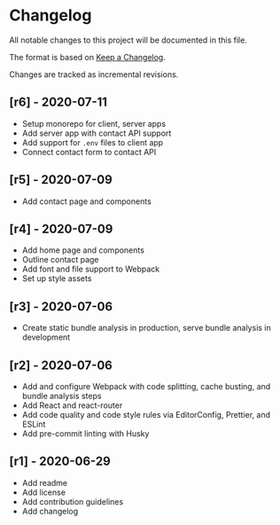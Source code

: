 # Changelog

All notable changes to this project will be documented in this file.

The format is based on [Keep a Changelog](https://keepachangelog.com/en/1.0.0/).

Changes are tracked as incremental revisions.

## [r6] - 2020-07-11

-   Setup monorepo for client, server apps
-   Add server app with contact API support
-   Add support for `.env` files to client app
-   Connect contact form to contact API

## [r5] - 2020-07-09

-   Add contact page and components

## [r4] - 2020-07-09

-   Add home page and components
-   Outline contact page
-   Add font and file support to Webpack
-   Set up style assets

## [r3] - 2020-07-06

-   Create static bundle analysis in production, serve bundle analysis in development

## [r2] - 2020-07-06

-   Add and configure Webpack with code splitting, cache busting, and bundle analysis steps
-   Add React and react-router
-   Add code quality and code style rules via EditorConfig, Prettier, and ESLint
-   Add pre-commit linting with Husky

## [r1] - 2020-06-29

-   Add readme
-   Add license
-   Add contribution guidelines
-   Add changelog
